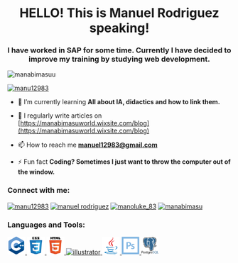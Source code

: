 <h1 align="center">HELLO! This is Manuel Rodriguez speaking!</h1>
<h3 align="center">I have worked in SAP for some time. Currently I have decided to improve my training by studying web development.</h3>

<p align="left"> <img src="https://komarev.com/ghpvc/?username=manabimasuu&label=Profile%20views&color=0e75b6&style=flat" alt="manabimasuu" /> </p>

<p align="left"> <a href="https://twitter.com/manu12983" target="blank"><img src="https://img.shields.io/twitter/follow/manu12983?logo=twitter&style=for-the-badge" alt="manu12983" /></a> </p>

- 🌱 I’m currently learning **All about IA, didactics and how to link them.**

- 📝 I regularly write articles on [https://manabimasuworld.wixsite.com/blog](https://manabimasuworld.wixsite.com/blog)

- 📫 How to reach me **manuel12983@gmail.com**

- ⚡ Fun fact **Coding? Sometimes I just want to throw the computer out of the window.**

<h3 align="left">Connect with me:</h3>
<p align="left">
<a href="https://twitter.com/manu12983" target="blank"><img align="center" src="https://raw.githubusercontent.com/rahuldkjain/github-profile-readme-generator/master/src/images/icons/Social/twitter.svg" alt="manu12983" height="30" width="40" /></a>
<a href="https://linkedin.com/in/manuel rodriguez" target="blank"><img align="center" src="https://raw.githubusercontent.com/rahuldkjain/github-profile-readme-generator/master/src/images/icons/Social/linked-in-alt.svg" alt="manuel rodriguez" height="30" width="40" /></a>
<a href="https://instagram.com/manoluke_83" target="blank"><img align="center" src="https://raw.githubusercontent.com/rahuldkjain/github-profile-readme-generator/master/src/images/icons/Social/instagram.svg" alt="manoluke_83" height="30" width="40" /></a>
<a href="https://www.youtube.com/c/manabimasu" target="blank"><img align="center" src="https://raw.githubusercontent.com/rahuldkjain/github-profile-readme-generator/master/src/images/icons/Social/youtube.svg" alt="manabimasu" height="30" width="40" /></a>
</p>

<h3 align="left">Languages and Tools:</h3>
<p align="left"> <a href="https://www.w3schools.com/cpp/" target="_blank" rel="noreferrer"> <img src="https://raw.githubusercontent.com/devicons/devicon/master/icons/cplusplus/cplusplus-original.svg" alt="cplusplus" width="40" height="40"/> </a> <a href="https://www.w3schools.com/css/" target="_blank" rel="noreferrer"> <img src="https://raw.githubusercontent.com/devicons/devicon/master/icons/css3/css3-original-wordmark.svg" alt="css3" width="40" height="40"/> </a> <a href="https://www.w3.org/html/" target="_blank" rel="noreferrer"> <img src="https://raw.githubusercontent.com/devicons/devicon/master/icons/html5/html5-original-wordmark.svg" alt="html5" width="40" height="40"/> </a> <a href="https://www.adobe.com/in/products/illustrator.html" target="_blank" rel="noreferrer"> <img src="https://www.vectorlogo.zone/logos/adobe_illustrator/adobe_illustrator-icon.svg" alt="illustrator" width="40" height="40"/> </a> <a href="https://www.java.com" target="_blank" rel="noreferrer"> <img src="https://raw.githubusercontent.com/devicons/devicon/master/icons/java/java-original.svg" alt="java" width="40" height="40"/> </a> <a href="https://www.photoshop.com/en" target="_blank" rel="noreferrer"> <img src="https://raw.githubusercontent.com/devicons/devicon/master/icons/photoshop/photoshop-line.svg" alt="photoshop" width="40" height="40"/> </a> <a href="https://www.postgresql.org" target="_blank" rel="noreferrer"> <img src="https://raw.githubusercontent.com/devicons/devicon/master/icons/postgresql/postgresql-original-wordmark.svg" alt="postgresql" width="40" height="40"/> </a> </p>
